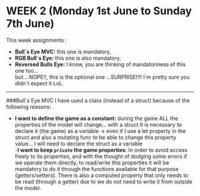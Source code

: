 # WEEK 2  (Monday 1st June to Sunday 7th June)

This week assignments :
- **Bull´s Eye MVC:** this one is mandatory, 
- **RGB Bull´s Eye:** this one is also mandatory,  
- **Reversed Bulls Eye:** I know, you are thinking of mandatoriness of this one too...  
                       but....NOPE!!, this is the optional one ...SURPRISE!!!! 
                       I´m pretty sure you didn´t expect it LoL.
---
###Bull´s Eye MVC
I have used a class (instead of a struct) because of the following reasons:
- **I want to define the game as a constant:** during the game ALL the properties of the model will change... with a struct It is necessary to declare it (the game) as a variable -> even if I use a let property in the struct and also a mutating func to be able to change this property value... I will need to declare the struct as a variable  
-**I want to keep `private` the game properties:** In order to avoid access freely to its properties, and with the thought of dodging some errors if we operate them directly, to read/write this properties  it will be mandatory to do it through the functions available for that purpose  (getters/setters). There is also a computed property that only needs to be read (through a getter) due to we do not need to write it from outside the model.  


